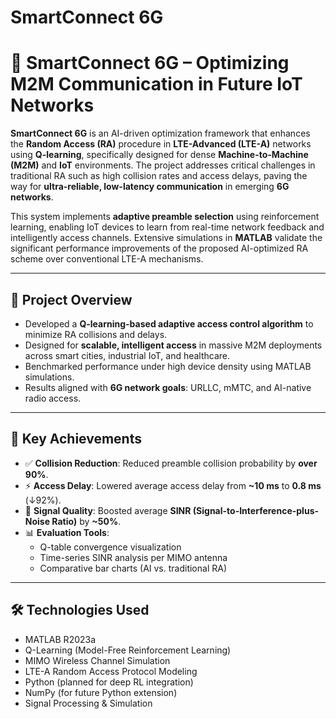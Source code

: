 # SmartConnect 6G

# 🔗 SmartConnect 6G – Optimizing M2M Communication in Future IoT Networks

**SmartConnect 6G** is an AI-driven optimization framework that enhances the **Random Access (RA)** procedure in **LTE-Advanced (LTE-A)** networks using **Q-learning**, specifically designed for dense **Machine-to-Machine (M2M)** and **IoT** environments. The project addresses critical challenges in traditional RA such as high collision rates and access delays, paving the way for **ultra-reliable, low-latency communication** in emerging **6G networks**.

This system implements **adaptive preamble selection** using reinforcement learning, enabling IoT devices to learn from real-time network feedback and intelligently access channels. Extensive simulations in **MATLAB** validate the significant performance improvements of the proposed AI-optimized RA scheme over conventional LTE-A mechanisms.

---

## 🧠 Project Overview

- Developed a **Q-learning-based adaptive access control algorithm** to minimize RA collisions and delays.
- Designed for **scalable, intelligent access** in massive M2M deployments across smart cities, industrial IoT, and healthcare.
- Benchmarked performance under high device density using MATLAB simulations.
- Results aligned with **6G network goals**: URLLC, mMTC, and AI-native radio access.

---

## 🚀 Key Achievements

- ✅ **Collision Reduction**: Reduced preamble collision probability by **over 90%**.
- ⚡ **Access Delay**: Lowered average access delay from **~10 ms** to **0.8 ms** (↓92%).
- 📶 **Signal Quality**: Boosted average **SINR (Signal-to-Interference-plus-Noise Ratio)** by **~50%**.
- 📊 **Evaluation Tools**:
  - Q-table convergence visualization
  - Time-series SINR analysis per MIMO antenna
  - Comparative bar charts (AI vs. traditional RA)

---

## 🛠️ Technologies Used

- MATLAB R2023a
- Q-Learning (Model-Free Reinforcement Learning)
- MIMO Wireless Channel Simulation
- LTE-A Random Access Protocol Modeling
- Python (planned for deep RL integration)
- NumPy (for future Python extension)
- Signal Processing & Simulation




